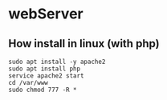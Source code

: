 # webServer
## How install in linux (with php)
```
sudo apt install -y apache2
sudo apt install php
service apache2 start
cd /var/www
sudo chmod 777 -R *
```
